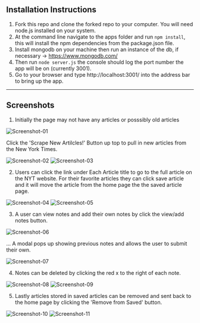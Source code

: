 
## Installation Instructions

1. Fork this repo and clone the forked repo to your computer. You will need node.js installed on your system.
2. At the command line navigate to the apps folder and run `npm install`, this will install the npm dependencies from the package.json file.
3. Install mongodb on your machine then run an instance of the db, if necessary -> https://www.mongodb.com/
4. Then run `node server.js` the console should log the port number the app will be on (currently 3001).
5. Go to your browser and type http://localhost:3001/ into the address bar to bring up the app.

---
## Screenshots

1. Initially the page may not have any articles or posssibly old articles

![Screenshot-01](/public/assets/img/screenshot1.jpg)

Click the 'Scrape New Artilcles!' Button up top to pull in new articles from the New York Times.

![Screenshot-02](/public/assets/img/screenshot2.jpg)
![Screenshot-03](/public/assets/img/screenshot3.jpg)

2. Users can click the link under Each Article title to go to the full article on the NYT website. For their favorite articles they can click save article and it will move the article from the home page the the saved article page.

![Screenshot-04](/public/assets/img/screenshot4.jpg)
![Screenshot-05](/public/assets/img/screenshot5.jpg)

3. A user can view notes and add their own notes by click the view/add notes button.

![Screenshot-06](/public/assets/img/screenshot6.jpg)

... A modal pops up showing previous notes and allows the user to submit their own.

![Screenshot-07](/public/assets/img/screenshot7.jpg)

4. Notes can be deleted by clicking the red x to the right of each note.

![Screenshot-08](/public/assets/img/screenshot8.jpg)
![Screenshot-09](/public/assets/img/screenshot9.jpg)

5. Lastly articles stored in saved articles can be removed and sent back to the home page by clicking the 'Remove from Saved' button.

![Screenshot-10](/public/assets/img/screenshot10.jpg)
![Screenshot-11](/public/assets/img/screenshot11.jpg)




